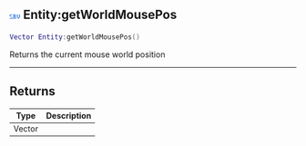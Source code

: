 ## ![server](.gitbook/assets/server.png) Entity:getWorldMousePos


```lua
Vector Entity:getWorldMousePos()
```

Returns the current mouse world position



------
## Returns

| Type | Description |
| ---- | ----------: |
| Vector |  |

